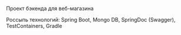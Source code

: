 Проект бэкенда для веб-магазина  

Россыпь технологий: Spring Boot, Mongo DB, SpringDoc (Swagger), TestContainers, Gradle